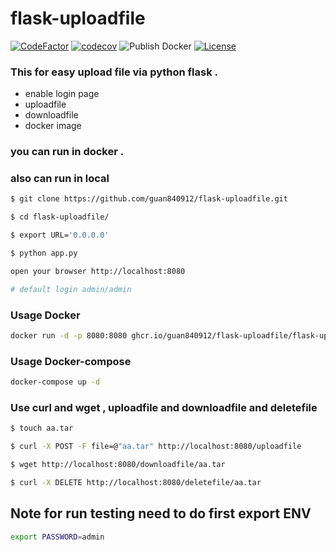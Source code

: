 # flask-uploadfile
[![CodeFactor](https://www.codefactor.io/repository/github/guan840912/flask-uploadfile/badge/master)](https://www.codefactor.io/repository/github/guan840912/flask-uploadfile/overview/master)
[![codecov](https://codecov.io/gh/guan840912/flask-uploadfile/branch/master/graph/badge.svg)](https://codecov.io/gh/guan840912/flask-uploadfile)
![Publish Docker](https://github.com/guan840912/flask-uploadfile/workflows/Publish%20Docker/badge.svg)
[![License](https://img.shields.io/badge/License-Apache%202.0-yellowgreen.svg)](https://opensource.org/licenses/Apache-2.0)

### This for easy upload file via python flask . 
- enable login page 
- uploadfile 
- downloadfile
- docker image   
### you can run in docker .

### also can run in local 
```bash
$ git clone https://github.com/guan840912/flask-uploadfile.git

$ cd flask-uploadfile/

$ export URL='0.0.0.0'

$ python app.py

open your browser http://localhost:8080

# default login admin/admin
```

### Usage Docker  
```bash
docker run -d -p 8080:8080 ghcr.io/guan840912/flask-uploadfile/flask-uploadfile:latest
```

### Usage Docker-compose 
```bash
docker-compose up -d
```



### Use curl and wget  , uploadfile and downloadfile and deletefile
```bash
$ touch aa.tar

$ curl -X POST -F file=@"aa.tar" http://localhost:8080/uploadfile

$ wget http://localhost:8080/downloadfile/aa.tar

$ curl -X DELETE http://localhost:8080/deletefile/aa.tar
```


## Note for run testing need to do first export ENV
```bash
export PASSWORD=admin
```
